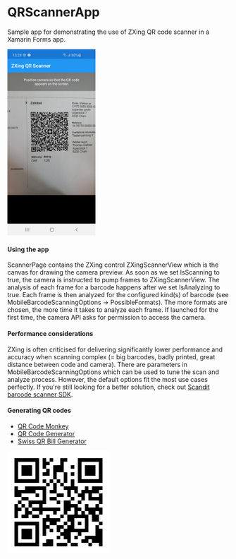 # QRScannerApp
Sample app for demonstrating the use of ZXing QR code scanner in a Xamarin Forms app.

[<img src="Screenshots/qr-scanner-screenshot-android.jpg" width="200"/>](qr-scanner-screenshot-android)

#### Using the app
ScannerPage contains the ZXing control ZXingScannerView which is the canvas for drawing the camera preview. As soon as we set IsScanning to true, the camera is instructed to pump frames to ZXingScannerView. The analysis of each frame for a barcode happens after we set IsAnalyzing to true.
Each frame is then analyzed for the configured kind(s) of barcode (see MobileBarcodeScanningOptions -> PossibleFormats). The more formats are chosen, the more time it takes to analyze each frame.
If launched for the first time, the camera API asks for permission to access the camera.

#### Performance considerations
ZXing is often criticised for delivering significantly lower performance and accuracy when scanning complex (= big barcodes, badly printed, great distance between code and camera).
There are parameters in MobileBarcodeScanningOptions which can be used to tune the scan and analyze process. However, the default options fit the most use cases perfectly.
If you're still looking for a better solution, check out [Scandit barcode scanner SDK](https://www.scandit.com/products/barcode-scanning/).

#### Generating QR codes
- [QR Code Monkey](https://www.qrcode-monkey.com/)
- [QR Code Generator](https://www.qrcode-generator.ch/)
- [Swiss QR Bill Generator](https://www.codecrete.net/qrbill/bill)

![](https://raw.githubusercontent.com/hsrcasnet/QRScannerApp/master/qr-code.png "Sample QR Code")
